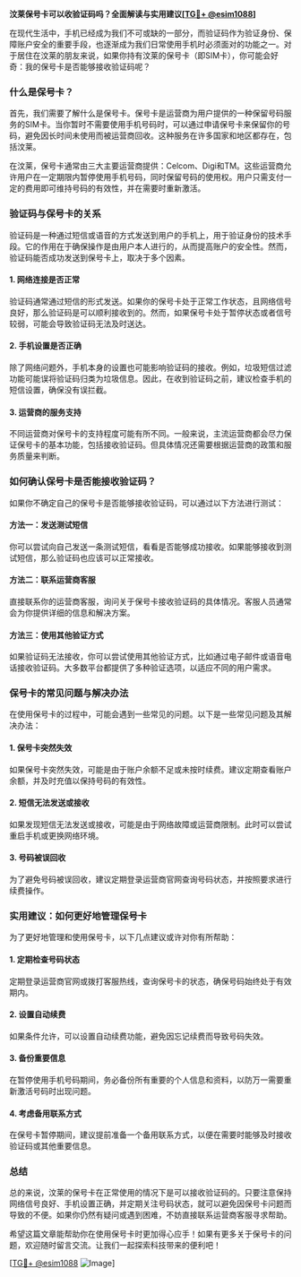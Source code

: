 **汶莱保号卡可以收验证码吗？全面解读与实用建议[[TG💪+ @esim1088](https://t.me/s/esim1088)]**

在现代生活中，手机已经成为我们不可或缺的一部分，而验证码作为验证身份、保障账户安全的重要手段，也逐渐成为我们日常使用手机时必须面对的功能之一。对于居住在汶莱的朋友来说，如果你持有汶莱的保号卡（即SIM卡），你可能会好奇：我的保号卡是否能够接收验证码呢？

### 什么是保号卡？

首先，我们需要了解什么是保号卡。保号卡是运营商为用户提供的一种保留号码服务的SIM卡。当你暂时不需要使用手机号码时，可以通过申请保号卡来保留你的号码，避免因长时间未使用而被运营商回收。这种服务在许多国家和地区都存在，包括汶莱。

在汶莱，保号卡通常由三大主要运营商提供：Celcom、Digi和TM。这些运营商允许用户在一定期限内暂停使用手机号码，同时保留号码的使用权。用户只需支付一定的费用即可维持号码的有效性，并在需要时重新激活。

### 验证码与保号卡的关系

验证码是一种通过短信或语音的方式发送到用户的手机上，用于验证身份的技术手段。它的作用在于确保操作是由用户本人进行的，从而提高账户的安全性。然而，验证码能否成功发送到保号卡上，取决于多个因素。

#### 1. 网络连接是否正常
验证码通常通过短信的形式发送。如果你的保号卡处于正常工作状态，且网络信号良好，那么验证码是可以顺利接收到的。然而，如果保号卡处于暂停状态或者信号较弱，可能会导致验证码无法及时送达。

#### 2. 手机设置是否正确
除了网络问题外，手机本身的设置也可能影响验证码的接收。例如，垃圾短信过滤功能可能误将验证码归类为垃圾信息。因此，在收到验证码之前，建议检查手机的短信设置，确保没有误拦截。

#### 3. 运营商的服务支持
不同运营商对保号卡的支持程度可能有所不同。一般来说，主流运营商都会尽力保证保号卡的基本功能，包括接收验证码。但具体情况还需要根据运营商的政策和服务质量来判断。

### 如何确认保号卡是否能接收验证码？

如果你不确定自己的保号卡是否能够接收验证码，可以通过以下方法进行测试：

#### 方法一：发送测试短信
你可以尝试向自己发送一条测试短信，看看是否能够成功接收。如果能够接收到测试短信，那么验证码也应该可以正常接收。

#### 方法二：联系运营商客服
直接联系你的运营商客服，询问关于保号卡接收验证码的具体情况。客服人员通常会为你提供详细的信息和解决方案。

#### 方法三：使用其他验证方式
如果验证码无法接收，你可以尝试使用其他验证方式，比如通过电子邮件或语音电话接收验证码。大多数平台都提供了多种验证选项，以适应不同的用户需求。

### 保号卡的常见问题与解决办法

在使用保号卡的过程中，可能会遇到一些常见的问题。以下是一些常见问题及其解决办法：

#### 1. 保号卡突然失效
如果保号卡突然失效，可能是由于账户余额不足或未按时续费。建议定期查看账户余额，并及时充值以保持号码的有效性。

#### 2. 短信无法发送或接收
如果发现短信无法发送或接收，可能是由于网络故障或运营商限制。此时可以尝试重启手机或更换网络环境。

#### 3. 号码被误回收
为了避免号码被误回收，建议定期登录运营商官网查询号码状态，并按照要求进行续费操作。

### 实用建议：如何更好地管理保号卡

为了更好地管理和使用保号卡，以下几点建议或许对你有所帮助：

#### 1. 定期检查号码状态
定期登录运营商官网或拨打客服热线，查询保号卡的状态，确保号码始终处于有效期内。

#### 2. 设置自动续费
如果条件允许，可以设置自动续费功能，避免因忘记续费而导致号码失效。

#### 3. 备份重要信息
在暂停使用手机号码期间，务必备份所有重要的个人信息和资料，以防万一需要重新激活号码时出现问题。

#### 4. 考虑备用联系方式
在保号卡暂停期间，建议提前准备一个备用联系方式，以便在需要时能够及时接收验证码或其他重要信息。

### 总结

总的来说，汶莱的保号卡在正常使用的情况下是可以接收验证码的。只要注意保持网络信号良好、手机设置正确，并定期关注号码状态，就可以避免因保号卡问题而导致的不便。如果你仍然有疑问或遇到困难，不妨直接联系运营商客服寻求帮助。

希望这篇文章能帮助你在使用保号卡时更加得心应手！如果有更多关于保号卡的问题，欢迎随时留言交流。让我们一起探索科技带来的便利吧！

[[TG💪+ @esim1088](https://t.me/s/esim1088) ![Image](https://i.postimg.cc/4NQfJmqS/Snipaste-2025-05-13-00-14-12.png)]
